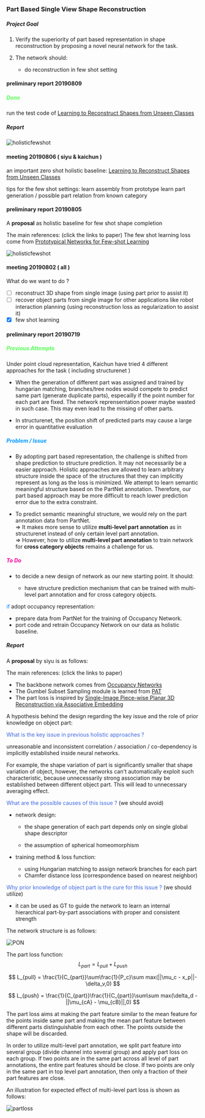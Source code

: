 ### Part Based Single View Shape Reconstruction
##### Project Goal
1. Verify the superiority of part based representation in shape reconstruction by proposing a novel neural network for the task.

2. The network should:
    - do reconstruction in few shot setting 

#### preliminary report 20190809
##### <font color=#55ff55>Done </font>
run the test code of  [Learning to Reconstruct Shapes from Unseen Classes][5]

##### Report 

![holisticfewshot](./img/genre_our_res.png "")




#### meeting 20190806 ( siyu & kaichun ) 

an important zero shot holistic baseline:  [Learning to Reconstruct Shapes from Unseen Classes][5]

tips for the few shot settings:
learn assembly from prototype
learn part generation / possible part relation from known category
    
#### preliminary report 20190805

A **proposal** as holistic baseline for few shot shape completion

The main references: (click the links to paper)
The few shot learning loss come from [Prototypical Networks for Few-shot Learning][4]

![holisticfewshot](./img/holistic_few_shot.png "")

#### meeting 20190802 ( all )

What do we want to do ?

- [ ] reconstruct 3D shape from single image   (using part prior to assist it)
- [ ] recover object parts from single image for other applications like robot interaction planning (using reconstruction loss as regularization to assist it) 
- [x] few shot learning

#### preliminary report 20190719
##### <font color=#55ff55>Previous Attempts </font>

Under point cloud representation, Kaichun have tried 4 different approaches for the task ( including structurenet )
- When the generation of different part was assigned and trained by hungarian matching,  branches/tree nodes would compete to predict same part (generate duplicate parts), especailly if the point number for each part are fixed. The network reprensentation power maybe wasted in such case. This may even lead to the missing of other parts.

- In structurenet, the position shift of predicted parts may cause a large error in quantitative evaluation

##### <font color=#0099ff>Problem / Issue </font>  
- By adopting part based representation, the challenge is shifted from shape prediction to structure prediction. It may not necessarily be a easier approach. Holistic approaches are allowed to learn arbitrary structure inside the space of the structures that they can implicitly represent as long as the loss is minimized. We attempt to learn semantic meaningful structure based on the PartNet annotation. Therefore, our part based approach may be more difficult to reach lower prediction error due to the extra constraint.

- To predict semantic meaningful structure, we would rely on the part annotation data from PartNet.  
=> It makes more sense to utilize **multi-level part annotation** as in structurenet instead of only certain level part annotation.   
=> However, how to utilize **multi-level part annotation** to train network for **cross category objects** remains a challenge for us.


##### <font color=#ff0099>To Do </font> 
- to decide a new design of network as our new starting point. It should:

  - have structure prediction mechanism that can be trained with multi-level part annotation and for cross category objects.
  

<font color=#007fff>if</font> adopt occupancy representation:
- prepare data from PartNet for the training of Occupancy Network.
- port code and retrain Occupancy Network on our data as holistic baseline.

##### Report
A **proposal** by siyu is as follows:

The main references: (click the links to paper)
- The backbone network comes from [Occupancy Networks][1]
- The Gumbel Subset Sampling module is learned from [PAT][2]
- The part loss is inspired by [Single-Image Piece-wise Planar 3D Reconstruction via Associative Embedding][3]

A hypothesis behind the design regarding the key issue and the role of prior knowledge on object part:

<font color=#4169E1> What is the key issue in previous holistic approaches ? </font>

unreasonable and inconsistent correlation / association / co-dependency is implicitly established inside neural networks.

For example, the shape variation of part is significantly smaller that shape variation of object, however, the networks can't automatically exploit such characteristic, because unnecessarily strong association may be established between different object part.  This will lead to unnecessary averaging effect.

<font color=#4169E1>What are the possible causes of this issue ?</font> (we should avoid)

- network design:

  - the shape generation of each part depends only on single global shape descriptor

  - the assumption of  spherical homeomorphism

- training method & loss function:

  - using Hungarian matching to assign network branches for each part
  - Chamfer distance loss (correspondence based on nearest neighbor)

<font color=#4169E1>Why prior knowledge of object part is the cure for this issue ?</font> (we should utilize)

- it can be used as GT to guide the network to learn an internal hierarchical part-by-part associations with proper and consistent strength

The network structure is as follows:

![PON](./img/pon.png "")

The part loss function:  
$$
L_{part}=L_{pull} + L_{push}
$$

$$
L_{pull} = \frac{1}{C_{part}}\sum\frac{1}{P_c}\sum max(||\mu_c - x_p||-\delta_v,0)
$$

$$
L_{push} = \frac{1}{C_{part}}\frac{1}{C_{part}}\sum\sum max(\delta_d - ||\mu_{cA} - \mu_{cB}||,0)
$$


The part loss aims at making the part feature similar to the mean feature for the points inside same part and making the mean part feature between different parts distinguishable from each other. The points outside the shape will be discarded.

In order to utilize multi-level part annotation, we split part feature into several group (divide channel into several group) and apply part loss on each group. If two points are in the same part across all level of part annotations, the entire part features should be close. If two points are only in the same part in top level part annotation, then only a fraction of their part features are close.

An illustration for expected effect of multi-level part loss is shown as follows:

![partloss](./img/expected_part_loss.png "")



[1]:https://arxiv.org/pdf/1812.03828.pdf "Occupancy Networks: Learning 3D Reconstruction in Function Space"

[2]:https://arxiv.org/pdf/1904.03375.pdf "Modeling Point Clouds with Self-Attention and Gumbel Subset Sampling"

[3]:https://arxiv.org/pdf/1902.09777.pdf "Single-Image Piece-wise Planar 3D Reconstruction via Associative Embedding"

[4]:https://arxiv.org/pdf/1703.05175.pdf "Prototypical Networks for Few-shot Learning"

[5]:http://genre.csail.mit.edu/papers/genre_nips.pdf "Learning to Reconstruct Shapes from Unseen Classes"
